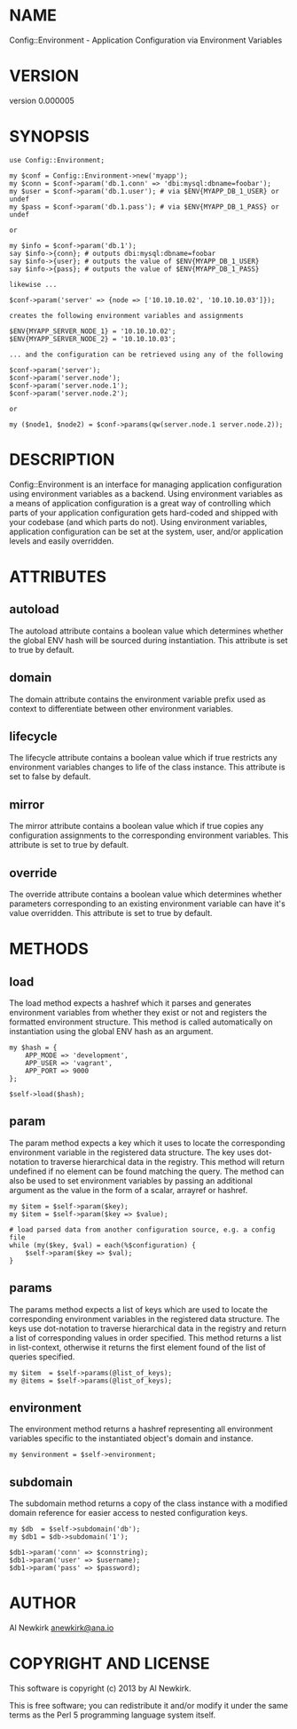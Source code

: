 # NAME

Config::Environment - Application Configuration via Environment Variables

# VERSION

version 0.000005

# SYNOPSIS

    use Config::Environment;

    my $conf = Config::Environment->new('myapp');
    my $conn = $conf->param('db.1.conn' => 'dbi:mysql:dbname=foobar');
    my $user = $conf->param('db.1.user'); # via $ENV{MYAPP_DB_1_USER} or undef
    my $pass = $conf->param('db.1.pass'); # via $ENV{MYAPP_DB_1_PASS} or undef

    or

    my $info = $conf->param('db.1');
    say $info->{conn}; # outputs dbi:mysql:dbname=foobar
    say $info->{user}; # outputs the value of $ENV{MYAPP_DB_1_USER}
    say $info->{pass}; # outputs the value of $ENV{MYAPP_DB_1_PASS}

    likewise ...

    $conf->param('server' => {node => ['10.10.10.02', '10.10.10.03']});

    creates the following environment variables and assignments

    $ENV{MYAPP_SERVER_NODE_1} = '10.10.10.02';
    $ENV{MYAPP_SERVER_NODE_2} = '10.10.10.03';

    ... and the configuration can be retrieved using any of the following

    $conf->param('server');
    $conf->param('server.node');
    $conf->param('server.node.1');
    $conf->param('server.node.2');

    or

    my ($node1, $node2) = $conf->params(qw(server.node.1 server.node.2));

# DESCRIPTION

Config::Environment is an interface for managing application configuration using
environment variables as a backend. Using environment variables as a means of
application configuration is a great way of controlling which parts of your
application configuration gets hard-coded and shipped with your codebase (and
which parts do not). Using environment variables, application configuration can
be set at the system, user, and/or application levels and easily overridden.

# ATTRIBUTES

## autoload

The autoload attribute contains a boolean value which determines whether
the global ENV hash will be sourced during instantiation. This attribute is
set to true by default.

## domain

The domain attribute contains the environment variable prefix used as context
to differentiate between other environment variables.

## lifecycle

The lifecycle attribute contains a boolean value which if true restricts any
environment variables changes to life of the class instance. This attribute
is set to false by default.

## mirror

The mirror attribute contains a boolean value which if true copies any
configuration assignments to the corresponding environment variables. This
attribute is set to true by default.

## override

The override attribute contains a boolean value which determines whether
parameters corresponding to an existing environment variable can have it's
value overridden. This attribute is set to true by default.

# METHODS

## load

The load method expects a hashref which it parses and generates environment
variables from whether they exist or not and registers the formatted environment
structure. This method is called automatically on instantiation using the global
ENV hash as an argument.

    my $hash = {
        APP_MODE => 'development',
        APP_USER => 'vagrant',
        APP_PORT => 9000
    };

    $self->load($hash);

## param

The param method expects a key which it uses to locate the corresponding
environment variable in the registered data structure. The key uses dot-notation
to traverse hierarchical data in the registry. This method will return undefined
if no element can be found matching the query. The method can also be used to
set environment variables by passing an additional argument as the value in the
form of a scalar, arrayref or hashref.

    my $item = $self->param($key);
    my $item = $self->param($key => $value);

    # load parsed data from another configuration source, e.g. a config file
    while (my($key, $val) = each(%$configuration) {
        $self->param($key => $val);
    }

## params

The params method expects a list of keys which are used to locate the
corresponding environment variables in the registered data structure. The keys
use dot-notation to traverse hierarchical data in the registry and return a list
of corresponding values in order specified. This method returns a list in
list-context, otherwise it returns the first element found of the list of
queries specified.

    my $item  = $self->params(@list_of_keys);
    my @items = $self->params(@list_of_keys);

## environment

The environment method returns a hashref representing all environment variables
specific to the instantiated object's domain and instance.

    my $environment = $self->environment;

## subdomain

The subdomain method returns a copy of the class instance with a modified domain
reference for easier access to nested configuration keys.

    my $db  = $self->subdomain('db');
    my $db1 = $db->subdomain('1');

    $db1->param('conn' => $connstring);
    $db1->param('user' => $username);
    $db1->param('pass' => $password);

# AUTHOR

Al Newkirk <anewkirk@ana.io>

# COPYRIGHT AND LICENSE

This software is copyright (c) 2013 by Al Newkirk.

This is free software; you can redistribute it and/or modify it under
the same terms as the Perl 5 programming language system itself.
